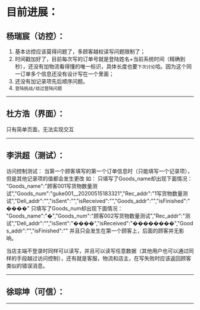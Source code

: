 目前进展：
=
杨瑞宸（访控）：
-
  1. 基本访控应该莫得问题了，多顾客越权读写问题限制了；
  2. 时间戳加好了，目前每次写的订单号就是登陆姓名+当前系统时间（精确到秒），还没有加物流看得懂的唯一标识，具体长度也要`下次讨论`哈。因为这个同一订单多个信息还没有设计写在一个里面；
  3. 还没有加记录项先后顺序问题。
  4. `登陆挑战/绕过登陆问题` 
  
----------------------------------------------------
杜方浩（界面）：
-
只有简单页面，无法实现交互

------------------------------------------------------------
李洪超（测试）：
-
访问控制测试：
当第一个顾客填写的第一个订单信息时（只能填写一个记录项），但是其他记录项的值都会发生更改
如：
只填写了Goods_name却出现下面情况：
“Goods_name":"顾客001写货物数量测试","Goods_num":"guke001__20200515183321","Rec_addr":"1写货物数量测试","Deli_addr":"","isSent":"","isReceived":"","Goods_addr":"","isFinished":"����"
只填写了Goods_num却出现下面情况：
"Goods_name":"�","Goods_num":"顾客002写货物数量测试","Rec_addr":"测试","Deli_addr":"","isSent":"����","isReceived":"��������","Goods_addr":"","isFinished":""
并且只会发生在第一个顾客上，后面的顾客并无影响。

当店主端不登录时同样可以读写，并且可以读写任意数据（其他用户也可以通过同样的手段越过访问控制），还有就是客服，物流和店主，在写失败时应该返回顾客类似的错误消息。


----------------------------------------------------------------
徐琮坤（可信）：
-



-----------------------------------------------------------------
